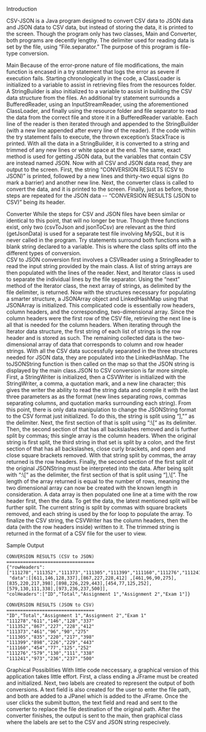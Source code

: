 Introduction
	
  CSV-JSON is a Java program designed to convert CSV data to JSON data and JSON data to CSV data, but instead of storing the data, it is
  printed to the screen. Though the program only has two classes, Main and Converter, both programs are decently lengthy. The 
  delimiter used for reading data is set by the file, using “File.separator.” The purpose of this program is file-type conversion.

Main
    Because of the error-prone nature of file modifications, the main function is encased in a try statement that logs the error as severe   if execution fails. Starting chronologically in the code, a ClassLoader is initialized to a variable to assist in retrieving files from  the resources folder. A StringBuilder is also initialized to a variable to assist in building the CSV data structure from the files. An additional try statement surrounds a BufferedReader, using an InputStreamReader, using the aforementioned ClassLoader, and finally using  the resource folder and file separator to read the data from the correct file and store it in a BufferedReader variable. Each line of  the reader is then iterated through and appended to the StringBuilder (with a new line appended after every line of the reader). If the code within the try statement fails to execute, the thrown exception’s StackTrace is printed. With all the data in a 
StringBuilder, it is converted to a string and trimmed of any new lines or white space at the end. The same, exact method is used 
for getting JSON data, but the variables that contain CSV are instead named JSON. Now with all CSV and JSON data read, they are
output to the screen. First, the string “CONVERSION RESULTS (CSV to JSON)” is printed, followed by a new lines and thirty-two equal 
signs (to mark a barrier) and another new line. Next, the converter class is called to convert the data, and it is printed to the 
screen. Finally, just as before, those steps are repeated for the JSON data -- “CONVERSION RESULTS (JSON to CSV)” being its header.

Converter
    	While the steps for CSV and JSON files have been similar or identical to this point, that will no longer be true. Though three
functions exist, only two (csvToJson and jsonToCsv) are relevant as the third (getJsonData) is used for a separate test file
involving MySQL, but it is never called in the program. Try statements surround both functions with a blank string declared to a 
variable. This is where the class splits off into the different types of conversion.  
CSV to JSON conversion first involves a CSVReader using a StringReader to read the input string provided by the main class.
A list of string arrays are then populated with the lines of the reader. Next, and Iterator class is used to separate the 
individual lines by the file separator. Using the “next” method of the Iterator class, the next array of strings, as delimited
by the file delimiter, is returned. Now with the structures necessary for populating a smarter structure, a JSONArray object and
LinkedHashMap using that JSONArray is initialized. This complicated code is essentially row headers, column headers, and the 
corresponding, two-dimensional array. Since the column headers were the first row of the CSV file, retrieving the next line is
all that is needed for the column headers. When iterating through the Iterator data structure, the first string of each list of
strings is the row header and is stored as such. The remaining collected data is the two-dimensional array of data that
corresponds to column and row header strings. With all the CSV data successfully separated in the three structures needed for 
JSON data, they are populated into the LinkedHashMap. The toJSONString function is then called on the map so that the JSON string
is displayed by the main class.JSON to CSV conversion is far more simple. First, a StringWriter is initialized, then a CSVWriter 
is initialized with the StringWriter, a comma, a quotation mark, and a new line character; this gives the writer the ability to 
read the string data and compile it with the last three parameters as as the format (new lines separating rows, commas separating
columns, and quotation marks surrounding each string). From this point, there is only data manipulation to change the JSONString 
format to the CSV format just initialized. To do this, the string is split using “],\"” as the delimiter. Next, the first section
of that is split using “:\\[“ as its delimiter. Then, the second section of that has all backslashes removed and is further split
by commas; this single array is the column headers. When the original string is first split, the third string in that set is split
by a colon, and the first section of that has all backslashes, close curly brackets, and open and close square brackets removed. 
With that string split by commas, the array returned is the row headers. Finally, the second section of the first split of the
original JSONString must be interpreted into the data. After being split with “:\\[“ as the delimiter, the first section of that 
is split using “],\\[”. The length of the array returned is equal to the number of rows, meaning the two dimensional array can 
now be created with the known length in consideration. A data array is then populated one line at a time with the row header 
first, then the data. To get the data, the latest mentioned split will be further split. The current string is split by commas
with square brackets removed, and each string is used by the for loop to populate the array. To finalize the CSV string, the
CSVWriter has the column headers, then the data (with the row headers inside) written to it. The trimmed string is returned in 
the format of a CSV file for the user to view.

Sample Output

	CONVERSION RESULTS (CSV to JSON)
	================================
	{"rowHeaders":["111278","111352","111373","111305","111399","111160","111276","111241"],
 	 "data":[[611,146,128,337],[867,227,228,412] ,[461,96,90,275],[835,220,217,398],[898,226,229,443],[454,77,125,252],[579,130,111,338],[973,236,237,500]],
  	"colHeaders":["ID","Total","Assignment 1","Assignment 2","Exam 1"]}

	CONVERSION RESULTS (JSON to CSV)
	================================
	"ID","Total","Assignment 1","Assignment 2","Exam 1"
	"111278","611","146","128","337"
	"111352","867","227","228","412"
	"111373","461","96","90","275"
	"111305","835","220","217","398"
	"111399","898","226","229","443"
	"111160","454","77","125","252"
	"111276","579","130","111","338"
	"111241","973","236","237","500"
	
Graphical Possiblities
	With little code neccessary, a graphical version of this application takes little effort. First, a class ending a JFrame must be 
  created and initialized. Next, two labels are created to represent the output of both conversions. A text field is also created for
  the user to enter the file path, and both are added to a JPanel which is added to the JFrame. Once the user clicks the submit button,
  the text field and read and sent to the converter to replace the file destination of the original path. After the converter finishes,
  the output is sent to the main, then graphical class where the labels are set to the CSV and JSON string respecively.
